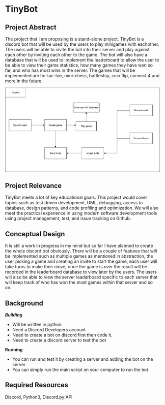 # TinyBot

## Project Abstract
The project that I am proposing is a stand-alone project. TinyBot is a discord bot that will be used by the users to play minigames with eachother. The users will be able 
to invite the bot into their server and play against each other by inviting each other to the game. The bot will also have a database that will be used to implement the leaderboard to allow the user to be able to view their game statistics, how many games they have won so far, and who has most wins in the server. The games that will be implemented are tic-tac-toe, mini-chess, battleship, coin flip, connect 4 and more in the future.

![Use Case Image](Patel_TinyBot.png)

## Project Relevance
TinyBot meets a lot of key educational goals. This project would cover topics such as test driven development, UML, debugging, access to database, design patterns, and code profiling and optimization. We will also meet the practical experience in using modern software development tools using project management, test, and issue tracking on Github.

## Conceptual Design
It is still a work in progress in my mind but so far I have planned to create the whole discord bot obviously. There will be a couple of features that will be implemented such as multiple games as mentioned in abstraction, the user picking a game and creating an invite to start the game, each user will take turns to make their move, once the game is over the result will be recorded in the leaderboard database to view later by the users. The users will also be able to view the server leaderboard specific to each server that will keep track of who has won the most games within that server and so on. 

## Background

***Building***
- Will be written in python
- Need a Discord Developers account
- Need to create a bot on discord first then code it.
- Need to create a discord server to test the bot

**Running**
- You can run and test it by creating a server and adding the bot on the server
- You can simply run the main script on your computer to run the bot

## Required Resources
Discord, Python3, Discord.py API
